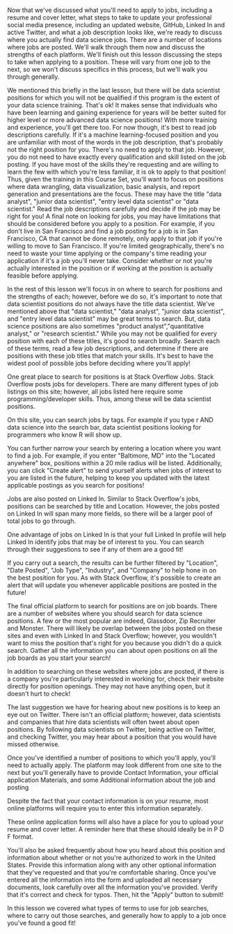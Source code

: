 Now that we've discussed what you'll need to apply to jobs, including a resume and cover letter, what steps to take to update your professional social media presence, including an updated website, GitHub, Linked In and active Twitter, and what a job description looks like, we're ready to discuss where you actually find data science jobs. There are a number of locations where jobs are posted. We'll walk through them now and discuss the strengths of each platform. We'll finish out this lesson discussing the steps to take when applying to a position. These will vary from one job to the next, so we won't discuss specifics in this process, but we'll walk you through generally. 

We mentioned this briefly in the last lesson, but there will be data scientist positions for which you will not be qualified if this program is the extent of your data science training. That's ok! It makes sense that individuals who have been learning and gaining experience for years will be better suited for higher level or more advanced data science positions! With more training and experience, you'll get there too. For now though, it's best to read job descriptions carefully. If it's a machine learning-focused position and you are unfamiliar with most of the words in the job description, that's probably not the right position for you. There's no need to apply to that job. However, you do not need to have exactly every qualification and skill listed on the job posting. If you have most of the skills they're requesting and are willing to learn the few with which you're less familiar, it is ok to apply to that position! Thus, given the training in this Course Set, you'll want to focus on positions where data wrangling, data visualization, basic analysis, and report generation and presentations are the focus. These may have the title "data analyst", "junior data scientist", "entry level data scientist" or "data scientist." Read the job descriptions carefully and decide if the job may be right for you! A final note on looking for jobs, you may have limitations that should be considered before you apply to a position. For example, if you don't live in San Francisco and find a job posting for a job is in San Francisco, CA that cannot be done remotely, only apply to that job if you're willing to move to San Francisco. If you're limited geographically, there's no need to waste your time applying or the company's time reading your application if it's a job you'll never take. Consider whether or not you're actually interested in the position or if working at the position is actually feasible before applying.

In the rest of this lesson we'll focus in on where to search for positions and the strengths of each; however, before we do so, it's important to note that data scientist positions do not always have the title data scientist. We've mentioned above that "data scientist," "data analyst", "junior data scientist", and "entry level data scientist" may be great terms to search. But, data science positions are also sometimes "product analyst","quantitative analyst," or  "research scientist." While you may not be qualified for every position with each of these titles, it's good to search broadly. Search each of these terms, read a few job descriptions, and determine if there are positions with these job titles that match your skills. It's best to have the widest pool of possible jobs before deciding where you'll apply!

One great place to search for positions is at Stack Overflow Jobs. Stack Overflow posts jobs for developers. There are many different types of job listings on this site; however, all jobs listed here require some programming/developer skills. Thus, among these will be data scientist positions.

On this site, you can search jobs by tags. For example if you type r AND data science into the search bar, data scientist positions looking for programmers who know R will show up.

You can further narrow your search by entering a location where you want to find a job. For example, if you enter "Baltimore, MD" into the "Located anywhere" box, positions within a 20 mile radius will be listed. Additionally, you can click "Create alert" to send yourself alerts when jobs of interest to you are listed in the future, helping to keep you updated with the latest applicable postings as you search for positions!

Jobs are also posted on Linked In. Similar to Stack Overflow's jobs, positions can be searched by title and Location. However, the jobs posted on Linked In will span many more fields, so there will be a larger pool of total jobs to go through. 

One advantage of jobs on Linked In is that your full Linked In profile will help Linked In identify jobs that may be of interest to you. You can search through their suggestions to see if any of them are a good fit!

If you carry out a search, the results can be further filtered by "Location", "Date Posted", "Job Type", "Industry", and "Company" to help hone in on the best position for you. As with Stack Overflow, it's possible to create an alert that will update you whenever applicable positions are posted in the future!

The final official platform to search for positions are on job boards. There are a number of websites where you should search for data science positions. A few or the most popular are indeed, Glassdoor, Zip Recruiter and Monster. There will likely be overlap between the jobs posted on these sites and even with Linked In and Stack Overflow; however, you wouldn't want to miss the position that's right for you because you didn't do a quick search. Gather all the information you can about open positions on all the job boards as you start your search!

In addition to searching on these websites where jobs are posted, if there is a company you're particularly interested in working for, check their website directly for position openings. They may not have anything open, but it doesn't hurt to check!

The last suggestion we have for hearing about new positions is to keep an eye out on Twitter. There isn't an official platform; however, data scientists and companies that hire data scientists will often tweet about open positions. By following data scientists on Twitter, being active on Twitter, and checking Twitter, you may hear about a position that you would have missed otherwise.

Once you've identified a number of positions to which you'll apply, you'll need to actually apply. The platform may look different from one site to the next but you'll generally have to provide Contact Information, your official application Materials, and some Additional information about the job and posting

Despite the fact that your contact information is on your resume, most online platforms will require you to enter this information separately.

These online application forms will also have a place for you to upload your resume and cover letter. A reminder here that these should ideally be in P D F format.

You'll also be asked frequently about how you heard about this position and information about whether or not you're authorized to work in the United States. Provide this information along with any other optional information that they've requested and that you're comfortable sharing. Once you've entered all the information into the form and uploaded all necessary documents, look carefully over all the information you've provided. Verify that it's correct and check for typos. Then, hit the "Apply" button to submit!

In this lesson we covered what types of terms to use for job searches, where to carry out those searches, and generally how to apply to a job once you've found a good fit! 